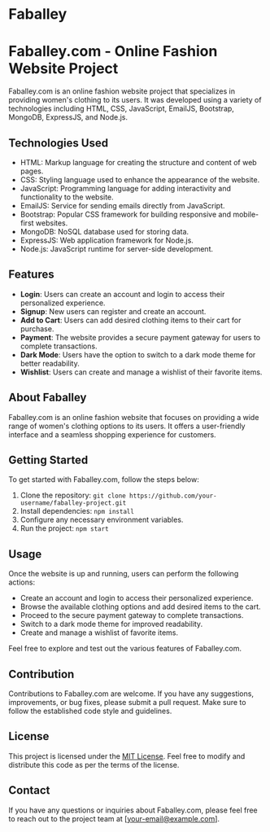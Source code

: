 # Faballey

# Faballey.com - Online Fashion Website Project

Faballey.com is an online fashion website project that specializes in providing women's clothing to its users. It was developed using a variety of technologies including HTML, CSS, JavaScript, EmailJS, Bootstrap, MongoDB, ExpressJS, and Node.js.

## Technologies Used

- HTML: Markup language for creating the structure and content of web pages.
- CSS: Styling language used to enhance the appearance of the website.
- JavaScript: Programming language for adding interactivity and functionality to the website.
- EmailJS: Service for sending emails directly from JavaScript.
- Bootstrap: Popular CSS framework for building responsive and mobile-first websites.
- MongoDB: NoSQL database used for storing data.
- ExpressJS: Web application framework for Node.js.
- Node.js: JavaScript runtime for server-side development.

## Features

- **Login**: Users can create an account and login to access their personalized experience.
- **Signup**: New users can register and create an account.
- **Add to Cart**: Users can add desired clothing items to their cart for purchase.
- **Payment**: The website provides a secure payment gateway for users to complete transactions.
- **Dark Mode**: Users have the option to switch to a dark mode theme for better readability.
- **Wishlist**: Users can create and manage a wishlist of their favorite items.

## About Faballey

Faballey.com is an online fashion website that focuses on providing a wide range of women's clothing options to its users. It offers a user-friendly interface and a seamless shopping experience for customers.

## Getting Started

To get started with Faballey.com, follow the steps below:

1. Clone the repository: `git clone https://github.com/your-username/faballey-project.git`
2. Install dependencies: `npm install`
3. Configure any necessary environment variables.
4. Run the project: `npm start`

## Usage

Once the website is up and running, users can perform the following actions:

- Create an account and login to access their personalized experience.
- Browse the available clothing options and add desired items to the cart.
- Proceed to the secure payment gateway to complete transactions.
- Switch to a dark mode theme for improved readability.
- Create and manage a wishlist of favorite items.

Feel free to explore and test out the various features of Faballey.com.

## Contribution

Contributions to Faballey.com are welcome. If you have any suggestions, improvements, or bug fixes, please submit a pull request. Make sure to follow the established code style and guidelines.

## License

This project is licensed under the [MIT License](LICENSE). Feel free to modify and distribute this code as per the terms of the license.

## Contact

If you have any questions or inquiries about Faballey.com, please feel free to reach out to the project team at [your-email@example.com].
